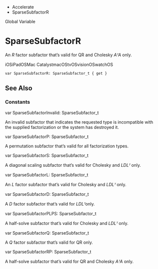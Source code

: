 

- Accelerate
-  SparseSubfactorR 

Global Variable

# SparseSubfactorR

An *R* factor subfactor that’s valid for QR and Cholesky *AᵀA* only.

iOSiPadOSMac CatalystmacOStvOSvisionOSwatchOS

``` source
var SparseSubfactorR: SparseSubfactor_t { get }
```

## See Also

### Constants

var SparseSubfactorInvalid: SparseSubfactor_t

An invalid subfactor that indicates the requested type is incompatible with the supplied factorization or the system has destroyed it.

var SparseSubfactorP: SparseSubfactor_t

A permutation subfactor that’s valid for all factorization types.

var SparseSubfactorS: SparseSubfactor_t

A diagonal scaling subfactor that’s valid for Cholesky and *LDLᵀ* only.

var SparseSubfactorL: SparseSubfactor_t

An *L* factor subfactor that’s valid for Cholesky and *LDLᵀ* only.

var SparseSubfactorD: SparseSubfactor_t

A *D* factor subfactor that’s valid for *LDLᵀ*only.

var SparseSubfactorPLPS: SparseSubfactor_t

A half-solve subfactor that’s valid for Cholesky and *LDLᵀ* only.

var SparseSubfactorQ: SparseSubfactor_t

A *Q* factor subfactor that’s valid for QR only.

var SparseSubfactorRP: SparseSubfactor_t

A half-solve subfactor that’s valid for QR and Cholesky *AᵀA* only.

